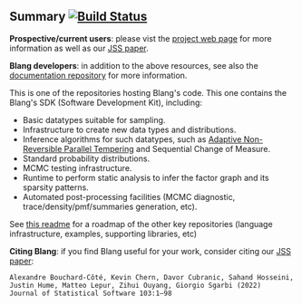 Summary [![Build Status](https://travis-ci.org/UBC-Stat-ML/blangSDK.png?branch=master)](https://travis-ci.org/UBC-Stat-ML/blangSDK) 
-------

**Prospective/current users**: please vist the [project web page](https://www.stat.ubc.ca/~bouchard/blang/index.html) for more information as well as our [JSS paper](https://www.jstatsoft.org/article/view/v103i11).

**Blang developers**: in addition to the above resources, see also the [documentation repository](https://github.com/UBC-Stat-ML/blangDoc) for more information.

This is one of the repositories hosting Blang's code. This one contains the Blang's SDK (Software Development Kit), including:

- Basic datatypes suitable for sampling.
- Infrastructure to create new data types and distributions.
- Inference algorithms for such datatypes, such as [Adaptive Non-Reversible Parallel Tempering](https://www.stat.ubc.ca/~bouchard/pub/Syed2019NRPT.pdf) and Sequential Change of Measure.
- Standard probability distributions.
- MCMC testing infrastructure.
- Runtime to perform static analysis to infer the factor graph and its sparsity patterns. 
- Automated post-processing facilities (MCMC diagnostic, trace/density/pmf/summaries generation, etc).

See [this readme](https://github.com/UBC-Stat-ML/blangDoc/blob/master/README.md) for a roadmap of the other key repositories (language infrastructure, examples, supporting libraries, etc)

**Citing Blang**: if you find Blang useful for your work, consider citing our [JSS paper](https://www.jstatsoft.org/article/view/v103i11):

```
Alexandre Bouchard-Côté, Kevin Chern, Davor Cubranic, Sahand Hosseini, Justin Hume, Matteo Lepur, Zihui Ouyang, Giorgio Sgarbi (2022)
Journal of Statistical Software 103:1–98
```
